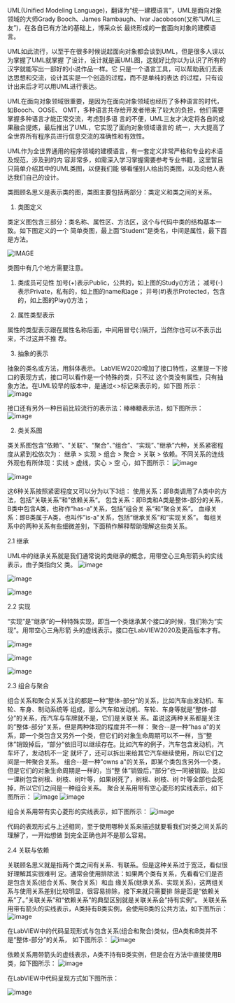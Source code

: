 
UML(Unified Modeling Language)，翻译为“统一建模语言”，UML是面向对象领域的大师Grady
Booch、James Rambaugh、Ivar Jacoboson(又称”UML三友”)，在各自已有方法的基础上，博采众长
最终形成的一套面向对象的建模语言。

UML如此流行，以至于在很多时候说起面向对象都会谈到UML，但是很多人误以为掌握了UML就掌握
了设计，设计就是画UML图，这就好比你以为认识了所有的汉字就能写出一部好的小说作品一样。它
只是一个语言工具，可以帮助我们去表达思想和交流，设计其实是一个创造的过程，而不是单纯的表达
的过程，只有设计出来后才可以用UML进行表达。

UML在面向对象领域很重要，是因为在面向对象领域也经历了多种语言的时代，如Booch、OOSE、
OMT，多种语言共存给开发者带来了较大的负担，他们需要掌握多种语言才能正常交流，考虑到多语
言的不便，UML三友才决定将各自的成果融合提炼，最后推出了UML，它实现了面向对象领域语言的
统一，大大提高了全世界所有程序员进行信息交流的准确性和有效性。

UML作为全世界通用的程序领域的建模语言，有一套定义非常严格和专业的术语及规范，涉及到的内
容非常多，如需深入学习掌握需要参考专业书籍，这里暂且只简单介绍其中的UML类图，以便我们能
够看懂别人给出的类图，以及向他人表达我们自己的设计。


类图顾名思义是表示类的图，类图主要包括两部分：类定义和类之间的关系。

1. 类图定义

类定义图包含三部分：类名称、属性区、方法区，这个与代码中类的结构基本一致。如下图定义的一个
简单类图，最上面“Student”是类名，中间是属性，最下面是方法。

![IMAGE](./assets/ClassDefine.JPG)



类图中有几个地方需要注意。

1. 类成员可见性
加号(+)表示Public，公共的，如上图的Study()方法；
减号(-)表示Private，私有的，如上图的name和age；
井号(#)表示Protected，包含的，如上图的Play()方法；



2. 属性类型表示

属性的类型表示跟在属性名称后面，中间用冒号(:)隔开，当然你也可以不表示出来，不过这并不推
荐。

3. 抽象的表示


抽象的类名或方法，用斜体表示。 LabVIEW2020增加了接口特性，这里提一下接口的表现方式，接口可以看作是一个特殊的类，只不过 这个类没有属性，只有抽象方法。在UML较早的版本中，是通过<>标记来表示的，如下图 所示：
![image](./assets/Interface-1.JPG)




接口还有另外一种目前比较流行的表示法：棒棒糖表示法，如下图所示：
![image](./assets/Interface-2.JPG)





2. 类关系图

类关系图包含“依赖”、"关联”、“聚合”、”组合”、“实现”、”继承”六种，关系紧密程度从紧到松依次为：
继承 > 实现 > 组合 > 聚合 > 关联 > 依赖。不同关系的连线外观也有所体现：实线 > 虚线，实心 > 空
心，如下图所示：
![image](./assets/Relation-1.JPG)


![image](./assets/Relation-2.JPG)

这6种关系按照紧密程度又可以分为以下3组：
使用关系：即B类调用了A类中的方法，包括”关联关系”和”依赖关系“。
包含关系：即B类和A类是整体-部分的关系，B类中包含A类，也称作“has-a”关系，包括”组合关
系“和”聚合关系”。
血缘关系：即B类属于A类，也叫作”is-a"关系，包括“继承关系”和”实现关系”。
每组关系中的两种关系有些细微差别，下面稍作解释帮助理解这些类关系。



2.1 继承

UML中的继承关系就是我们通常说的类继承的概念，用带空心三角形箭头的实线表示，由子类指向父
类。
![image](./assets/Inherit.JPG)


![image](./assets/Inherit-2.JPG)

![image](./assets/Inherit-3.JPG)





2.2 实现

“实现”是”继承”的一种特殊实现，即当一个类继承某个接口的时候，我们称为“实现”。用带空心三角形箭
头的虚线表示。接口在LabVIEW2020及更高版本才有。

![image](./assets/Implement-1.JPG)

![image](./assets/Implement-2.JPG)



![image](./assets/Implement-3.JPG)



2.3 组合与聚合

组合关系和聚合关系关注的都是一种”整体-部分”的关系，比如汽车由发动机、车轮、车身、制动系统等
组成，那么汽车和发动机、车轮、车身等就是“整体-部分”的关系，而汽车与车牌就不是，它们是关联关
系。虽说这两种关系都是关注的”整体-部分”关系，但是两种体现的程度并不一样：
聚合--是一种“has a"的关系，即一个类包含又另外一个类，但它们的对象生命周期可以不一样，当”整
体”销毁掉后，“部分”依旧可以继续存在。比如汽车的例子，汽车包含发动机，汽车坏了，发动机不一定
就坏了，还可以拆出来给其它汽车继续使用，所以它们之间是一种聚合关系。
组合--是一种”owns a"的关系，即某个类包含另外一个类，但是它们的对象生命周期是一样的，当“整
体”销毁后，”部分”也一同被销毁。比如一课树包含树根、树枝、树叶等，如果树死了，树根、树枝、树
叶等全部也会死掉，所以它们之间是一种组合关系。
聚合关系用带有空心菱形的实线表示，如下图所示：
![image](./assets/Comp-1.JPG)
![image](./assets/Comp-2.JPG)




组合关系用带有实心菱形的实线表示，如下图所示：
![image](./assets/Comp-3.JPG)


代码的表现形式与上述相同，至于使用哪种关系来描述就要看我们对类之间关系的理解了，一开始想做
到完全正确也并不是那么容易。

2.4 关联与依赖

关联顾名思义就是指两个类之间有关系、有联系。但是这种关系过于宽泛，看似很好理解其实很难判
定。通常会使用排除法：如果两个类有关系，先看看它们是否是包含关系(组合关系、聚合关系）和血
缘关系(继承关系、实现关系)，这两组关系与使用关系差别比较明显，很容易排除，接下来就只需要排
除是否是“依赖关系”了。”关联关系”和“依赖关系”的典型区别就是关联关系会”持有实例”。
关联关系用带有箭头的实线表示，A类持有B类实例，会使用B类的公共方法，如下图所示：
![image](./assets/Depend.JPG)


在LabVIEW中的代码呈现形式与包含关系(组合和聚合)类似，但A类和B类并不是“整体-部分”的关系，
如下图所示：
![image](./assets/Depend-2.JPG)


依赖关系用带箭头的虚线表示，A类不持有B类实例，但是会在方法中直接使用B类，如下图所示：
![image](./assets/Depend-3.JPG)


在LabVIEW中代码呈现方式如下图所示：

![image](./assets/Depend-4.JPG)